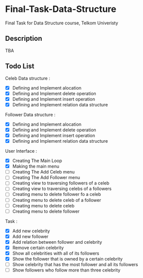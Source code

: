 # Final-Task-Data-Structure

Final Task for Data Structure course, Telkom Univeristy

## Description

TBA

## Todo List

Celeb Data structure :

* [x] Defining and Implement alocation
* [x] Defining and Implement delete operation
* [x] Defining and Implement insert operation
* [x] Defining and Implement relation data structure

Follower Data structure :

* [x] Defining and Implement alocation
* [x] Defining and Implement delete operation
* [x] Defining and Implement insert operation
* [x] Defining and Implement relation data structure

User Interface :

* [x] Creating The Main Loop
* [x] Making the main menu
* [ ] Creating The Add Celeb menu
* [ ] Creating The Add Follower menu
* [ ] Creating view to traversing followers of a celeb
* [ ] Creating view to traversing celebs of a followers
* [ ] Creating menu to delete follower fo a celeb
* [ ] Creating menu to delete celeb of a follower
* [ ] Creating menu to delete celeb
* [ ] Creating menu to delete follower

Task :

* [x] Add new celebrity
* [x] Add new follower
* [x] Add relation between follower and celebrity
* [x] Remove certain celebrity
* [x] Show all celebrities with all of its followers
* [x] Show the follower that is owned by a certain celebrity
* [ ] Show celebrity that has the most follower and all its followers
* [ ] Show followers who follow more than three celebrity
